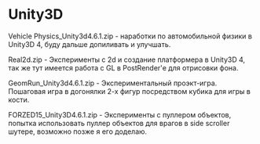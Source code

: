 # Unity3D
Vehicle Physics_Unity3d4.6.1.zip - наработки по автомобильной физики в Unity3D 4, буду дальше допиливать и улучшать.

Real2d.zip - Эксперименты с 2d и создание платформера в Unity3D 4, так же тут имеется работа с GL в PostRender'е для отрисовки фона.

GeomRun_Unity3d4.6.1.zip - Экспериментальный проэкт-игра. Пошаговая игра в догонялки 2-х фигур посредством кубика для игры в кости.

FORZED15_Unity3D4.6.1.zip - Эксперименты с пуллером объектов, попытка использовать пуллер объектов для врагов в side scroller шутере, возможно позже я его доделаю.
